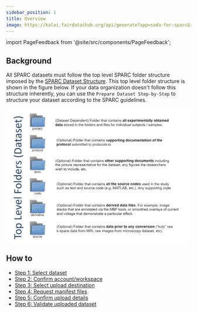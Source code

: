```yaml
---
sidebar_position: 1
title: Overview
image: https://kalai.fairdataihub.org/api/generate?app=soda-for-sparc&title=Organize%20dataset&description=Prepare%20Dataset&org=fairdataihub
---
```


import PageFeedback from '@site/src/components/PageFeedback';

## Background

All SPARC datasets must follow the top level SPARC folder structure imposed by the
[SPARC Dataset Structure](https://docs.google.com/presentation/d/1EQPn1FmANpPsFt3CguU-JOQVMMlJsNXluQAK_gb2qVg/edit#slide=id.p1). This top level folder structure is
shown in the figure below. If your data organization doesn't follow this structure inherently, you can use the `Prepare Dataset Step-by-Step` to structure your dataset according to the SPARC guidelines.

![](https://github.com/fairdataihub/SODA-for-SPARC/blob/main/docs/documentation/Prepare-dataset/Specify-files/SPARC-dataset-structure.PNG?raw=true)

## How to

- [Step 1: Select dataset](./step-1)
- [Step 2: Confirm account/workspace](./step-2)
- [Step 3: Select upload destination](./step-3)
- [Step 4: Request manifest files](./step-4)
- [Step 5: Confirm upload details](./step-5)
- [Step 6: Validate uploaded dataset](./step-6)

<PageFeedback />
